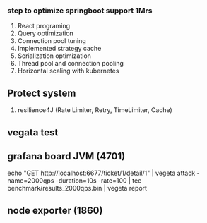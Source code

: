 ### step to optimize springboot support 1Mrs

1. React programing
2. Query optimization
2. Connection pool tuning
3. Implemented strategy cache
4. Serialization optimization
5. Thread pool and connection pooling
6. Horizontal scaling with kubernetes

## Protect system
1. resilience4J (Rate Limiter, Retry, TimeLimiter, Cache)

## vegata test
## grafana board JVM (4701)
echo "GET http://localhost:6677/ticket/1/detail/1" | vegeta attack -name=2000qps -duration=10s -rate=100 | tee benchmark/results_2000qps.bin | vegeta report
## node exporter (1860)
